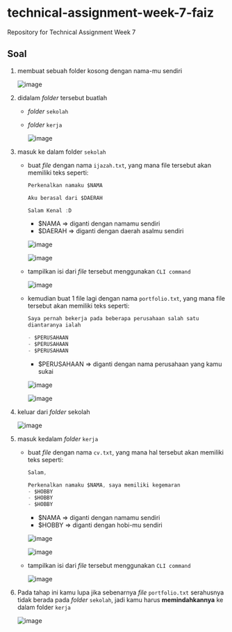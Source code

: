# technical-assignment-week-7-faiz
Repository for Technical Assignment Week 7


## Soal

1. membuat sebuah folder kosong dengan nama-mu sendiri

   ![image](https://user-images.githubusercontent.com/67363618/183655855-ee5fdd11-bdfa-49e8-9e0f-75970b078b3b.png)


2. didalam *folder* tersebut buatlah
    - *folder* `sekolah`
    
    - *folder* `kerja`
    
      ![image](https://user-images.githubusercontent.com/67363618/183659728-c677f54e-03c7-4517-b624-15816f7297c7.png)

    
    
3. masuk ke dalam folder `sekolah`
    - buat *file* dengan nama `ijazah.txt`, yang mana file tersebut akan memiliki teks seperti:

        ```jsx
        Perkenalkan namaku $NAMA

        Aku berasal dari $DAERAH

        Salam Kenal :D
        ```

        - $NAMA ⇒ diganti dengan namamu sendiri
        - $DAERAH ⇒ diganti dengan daerah asalmu sendiri
        
        ![image](https://user-images.githubusercontent.com/67363618/183663272-1c4757cb-2609-419d-8ea8-0df5db3c2bdf.png)

        ![image](https://user-images.githubusercontent.com/67363618/183663077-b09faa86-f1b6-4c55-b6e5-e6dab4fac02c.png)

    - tampilkan isi dari *file* tersebut menggunakan `CLI command`
    
      ![image](https://user-images.githubusercontent.com/67363618/183663673-6c69f20a-76ce-4123-ae50-2d81f7a7fd34.png)

    
    - kemudian buat 1 file lagi dengan nama `portfolio.txt`, yang mana file tersebut akan memiliki teks seperti:

        ```jsx
        Saya pernah bekerja pada beberapa perusahaan salah satu 
        diantaranya ialah

        - $PERUSAHAAN
        - $PERUSAHAAN
        - $PERUSAHAAN
        ```

        - $PERUSAHAAN ⇒ diganti dengan nama perusahaan yang kamu sukai
        
        ![image](https://user-images.githubusercontent.com/67363618/183664663-d1caa67e-31a0-46fd-b60d-63da0bb27661.png)

        
        ![image](https://user-images.githubusercontent.com/67363618/183664593-3d465125-66dd-4234-adf7-17f0e642d398.png)

        
        
4. keluar dari *folder* sekolah
   
   ![image](https://user-images.githubusercontent.com/67363618/183664823-26e1388a-cbca-4f08-969d-38ce0842c8c6.png)

5. masuk kedalam *folder* `kerja`
    - buat *file* dengan nama `cv.txt`, yang mana hal tersebut akan memiliki teks seperti:

        ```jsx
        Salam,

        Perkenalkan namaku $NAMA, saya memiliki kegemaran
        - $HOBBY
        - $HOBBY
        - $HOBBY
        ```

        - $NAMA ⇒ diganti dengan namamu sendiri
        - $HOBBY ⇒ diganti dengan hobi-mu sendiri
        
        ![image](https://user-images.githubusercontent.com/67363618/183667096-8b6b291c-7b4b-4c42-97db-0df14d4dc7af.png)
        
        ![image](https://user-images.githubusercontent.com/67363618/183666716-3d5d2ad8-1055-4ba0-827b-2c3da300d167.png)

    - tampilkan isi dari *file* tersebut menggunakan `CLI command`
    
        ![image](https://user-images.githubusercontent.com/67363618/183667422-db42f170-8994-42f4-844c-fb9ebb38b248.png)

      
6. Pada tahap ini kamu lupa jika sebenarnya *file* `portfolio.txt` serahusnya tidak berada pada *folder* `sekolah`, jadi kamu harus **memindahkannya** ke dalam folder `kerja`

   ![image](https://user-images.githubusercontent.com/67363618/183667902-00549089-0bd5-42c6-a2ff-3221e6fb9a52.png)
